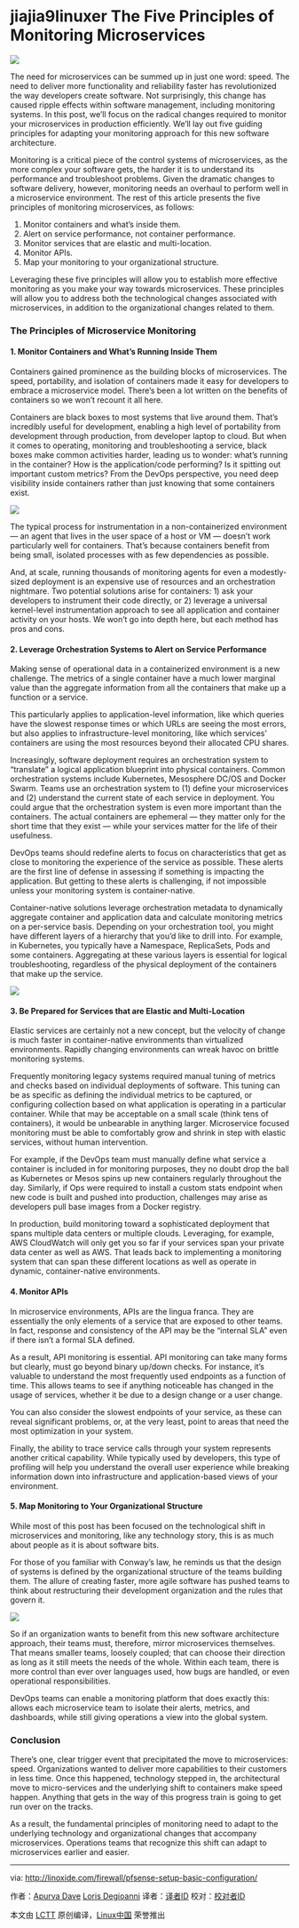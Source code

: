 jiajia9linuxer
The Five Principles of Monitoring Microservices
====

![](http://thenewstack.io/wp-content/uploads/2016/09/toppicsysdig.jpg)

The need for microservices can be summed up in just one word: speed. The need to deliver more functionality and reliability faster has revolutionized the way developers create software. Not surprisingly, this change has caused ripple effects within software management, including monitoring systems. In this post, we’ll focus on the radical changes required to monitor your microservices in production efficiently. We’ll lay out five guiding principles for adapting your monitoring approach for this new software architecture.

Monitoring is a critical piece of the control systems of microservices, as the more complex your software gets, the harder it is to understand its performance and troubleshoot problems. Given the dramatic changes to software delivery, however, monitoring needs an overhaul to perform well in a microservice environment. The rest of this article presents the five principles of monitoring microservices, as follows:

1. Monitor containers and what’s inside them.
2. Alert on service performance, not container performance.
3. Monitor services that are elastic and multi-location.
4. Monitor APIs.
5. Map your monitoring to your organizational structure.

Leveraging these five principles will allow you to establish more effective monitoring as you make your way towards microservices. These principles will allow you to address both the technological changes associated with microservices, in addition to the organizational changes related to them.

### The Principles of Microservice Monitoring

#### 1. Monitor Containers and What’s Running Inside Them

Containers gained prominence as the building blocks of microservices. The speed, portability, and isolation of containers made it easy for developers to embrace a microservice model. There’s been a lot written on the benefits of containers so we won’t recount it all here.

Containers are black boxes to most systems that live around them. That’s incredibly useful for development, enabling a high level of portability from development through production, from developer laptop to cloud. But when it comes to operating, monitoring and troubleshooting a service, black boxes make common activities harder, leading us to wonder: what’s running in the container? How is the application/code performing? Is it spitting out important custom metrics? From the DevOps perspective, you need deep visibility inside containers rather than just knowing that some containers exist.

![](http://thenewstack.io/wp-content/uploads/2016/09/greatfordev.jpg)

The typical process for instrumentation in a non-containerized environment — an agent that lives in the user space of a host or VM — doesn’t work particularly well for containers. That’s because containers benefit from being small, isolated processes with as few dependencies as possible.

And, at scale, running thousands of monitoring agents for even a modestly-sized deployment is an expensive use of resources and an orchestration nightmare. Two potential solutions arise for containers: 1) ask your developers to instrument their code directly, or 2) leverage a universal kernel-level instrumentation approach to see all application and container activity on your hosts. We won’t go into depth here, but each method has pros and cons.

#### 2. Leverage Orchestration Systems to Alert on Service Performance

Making sense of operational data in a containerized environment is a new challenge. The metrics of a single container have a much lower marginal value than the aggregate information from all the containers that make up a function or a service.

This particularly applies to application-level information, like which queries have the slowest response times or which URLs are seeing the most errors, but also applies to infrastructure-level monitoring, like which services’ containers are using the most resources beyond their allocated CPU shares.

Increasingly, software deployment requires an orchestration system to “translate” a logical application blueprint into physical containers. Common orchestration systems include Kubernetes, Mesosphere DC/OS and Docker Swarm. Teams use an orchestration system to (1) define your microservices and (2) understand the current state of each service in deployment. You could argue that the orchestration system is even more important than the containers. The actual containers are ephemeral — they matter only for the short time that they exist — while your services matter for the life of their usefulness.

DevOps teams should redefine alerts to focus on characteristics that get as close to monitoring the experience of the service as possible. These alerts are the first line of defense in assessing if something is impacting the application. But getting to these alerts is challenging, if not impossible unless your monitoring system is container-native.

Container-native solutions leverage orchestration metadata to dynamically aggregate container and application data and calculate monitoring metrics on a per-service basis. Depending on your orchestration tool, you might have different layers of a hierarchy that you’d like to drill into. For example, in Kubernetes, you typically have a Namespace, ReplicaSets, Pods and some containers. Aggregating at these various layers is essential for logical troubleshooting, regardless of the physical deployment of the containers that make up the service.

![](http://thenewstack.io/wp-content/uploads/2016/09/servicemonitoring.jpg)

#### 3. Be Prepared for Services that are Elastic and Multi-Location

Elastic services are certainly not a new concept, but the velocity of change is much faster in container-native environments than virtualized environments. Rapidly changing environments can wreak havoc on brittle monitoring systems.

Frequently monitoring legacy systems required manual tuning of metrics and checks based on individual deployments of software. This tuning can be as specific as defining the individual metrics to be captured, or configuring collection based on what application is operating in a particular container. While that may be acceptable on a small scale (think tens of containers), it would be unbearable in anything larger. Microservice focused monitoring must be able to comfortably grow and shrink in step with elastic services, without human intervention.

For example, if the DevOps team must manually define what service a container is included in for monitoring purposes, they no doubt drop the ball as Kubernetes or Mesos spins up new containers regularly throughout the day. Similarly, if Ops were required to install a custom stats endpoint when new code is built and pushed into production, challenges may arise as developers pull base images from a Docker registry.

In production, build monitoring toward a sophisticated deployment that spans multiple data centers or multiple clouds. Leveraging, for example, AWS CloudWatch will only get you so far if your services span your private data center as well as AWS. That leads back to implementing a monitoring system that can span these different locations as well as operate in dynamic, container-native environments.

#### 4. Monitor APIs

In microservice environments, APIs are the lingua franca. They are essentially the only elements of a service that are exposed to other teams. In fact, response and consistency of the API may be the “internal SLA” even if there isn’t a formal SLA defined.

As a result, API monitoring is essential. API monitoring can take many forms but clearly, must go beyond binary up/down checks. For instance, it’s valuable to understand the most frequently used endpoints as a function of time. This allows teams to see if anything noticeable has changed in the usage of services, whether it be due to a design change or a user change.

You can also consider the slowest endpoints of your service, as these can reveal significant problems, or, at the very least, point to areas that need the most optimization in your system.

Finally, the ability to trace service calls through your system represents another critical capability. While typically used by developers, this type of profiling will help you understand the overall user experience while breaking information down into infrastructure and application-based views of your environment.

#### 5. Map Monitoring to Your Organizational Structure

While most of this post has been focused on the technological shift in microservices and monitoring, like any technology story, this is as much about people as it is about software bits.

For those of you familiar with Conway’s law, he reminds us that the design of systems is defined by the organizational structure of the teams building them. The allure of creating faster, more agile software has pushed teams to think about restructuring their development organization and the rules that govern it.

![](http://thenewstack.io/wp-content/uploads/2016/09/mapmonitoring.jpg)

So if an organization wants to benefit from this new software architecture approach, their teams must, therefore, mirror microservices themselves. That means smaller teams, loosely coupled; that can choose their direction as long as it still meets the needs of the whole. Within each team, there is more control than ever over languages used, how bugs are handled, or even operational responsibilities.

DevOps teams can enable a monitoring platform that does exactly this: allows each microservice team to isolate their alerts, metrics, and dashboards, while still giving operations a view into the global system.

### Conclusion

There’s one, clear trigger event that precipitated the move to microservices: speed. Organizations wanted to deliver more capabilities to their customers in less time. Once this happened, technology stepped in, the architectural move to micro-services and the underlying shift to containers make speed happen. Anything that gets in the way of this progress train is going to get run over on the tracks.

As a result, the fundamental principles of monitoring need to adapt to the underlying technology and organizational changes that accompany microservices. Operations teams that recognize this shift can adapt to microservices earlier and easier.

--------------------------------------------------------------------------------

via: http://linoxide.com/firewall/pfsense-setup-basic-configuration/

作者：[Apurva Dave][a] [Loris Degioanni][b]
译者：[译者ID](https://github.com/译者ID)
校对：[校对者ID](https://github.com/校对者ID)

本文由 [LCTT](https://github.com/LCTT/TranslateProject) 原创编译，[Linux中国](https://linux.cn/) 荣誉推出

[a]: http://thenewstack.io/author/apurvadave/
[b]: http://thenewstack.io/author/lorisdegioanni/
